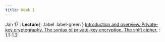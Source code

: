 ```yaml
---
title: Week 1
---
```


Jan 17 
: **Lecture**{: .label .label-green } [Introduction and overview. Private-key cryptography. The syntax of private-key encryption. The shift cipher.](/assets/lecture_slides/lec1.pdf)
  : 1.1-1.3